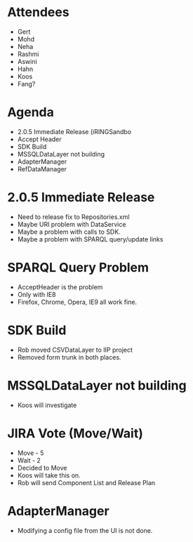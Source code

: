 # Attendees #
  * Gert
  * Mohd
  * Neha
  * Rashmi
  * Aswini
  * Hahn
  * Koos
  * Fang?

# Agenda #
  * 2.0.5 Immediate Release (iRINGSandbo
  * Accept Header
  * SDK Build
  * MSSQLDataLayer not building
  * AdapterManager
  * RefDataManager


# 2.0.5 Immediate Release #
  * Need to release fix to Repositories.xml
  * Maybe URI problem with DataService
  * Maybe a problem with calls to SDK.
  * Maybe a problem with SPARQL query/update links

# SPARQL Query Problem #
  * AcceptHeader is the problem
  * Only with IE8
  * Firefox, Chrome, Opera, IE9 all work fine.

# SDK Build #
  * Rob moved CSVDataLayer to IIP project
  * Removed form trunk in both places.

# MSSQLDataLayer not building #
  * Koos will investigate

# JIRA Vote (Move/Wait) #
  * Move - 5
  * Wait  - 2
  * Decided to Move
  * Koos will take this on.
  * Rob will send Component List and Release Plan

# AdapterManager #
  * Modifying a config file from the UI is not done.



